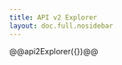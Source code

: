 ```yaml
---
title: API v2 Explorer
layout: doc.full.nosidebar
---
```

<!-- To learn the differences between API v1 and v2 refer to [this document](apiv2Changes). -->
@@api2Explorer({})@@
